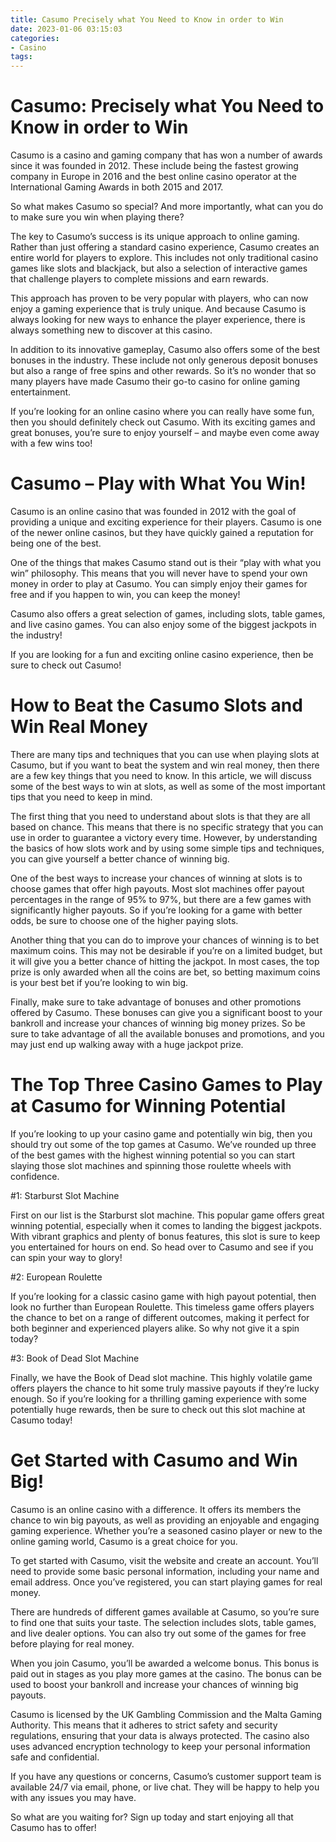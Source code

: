 ```yaml
---
title: Casumo Precisely what You Need to Know in order to Win
date: 2023-01-06 03:15:03
categories:
- Casino
tags:
---
```



#  Casumo: Precisely what You Need to Know in order to Win

Casumo is a casino and gaming company that has won a number of awards since it was founded in 2012. These include being the fastest growing company in Europe in 2016 and the best online casino operator at the International Gaming Awards in both 2015 and 2017.

So what makes Casumo so special? And more importantly, what can you do to make sure you win when playing there?

The key to Casumo’s success is its unique approach to online gaming. Rather than just offering a standard casino experience, Casumo creates an entire world for players to explore. This includes not only traditional casino games like slots and blackjack, but also a selection of interactive games that challenge players to complete missions and earn rewards.

This approach has proven to be very popular with players, who can now enjoy a gaming experience that is truly unique. And because Casumo is always looking for new ways to enhance the player experience, there is always something new to discover at this casino.

In addition to its innovative gameplay, Casumo also offers some of the best bonuses in the industry. These include not only generous deposit bonuses but also a range of free spins and other rewards. So it’s no wonder that so many players have made Casumo their go-to casino for online gaming entertainment.

If you’re looking for an online casino where you can really have some fun, then you should definitely check out Casumo. With its exciting games and great bonuses, you’re sure to enjoy yourself – and maybe even come away with a few wins too!

#  Casumo – Play with What You Win!

Casumo is an online casino that was founded in 2012 with the goal of providing a unique and exciting experience for their players. Casumo is one of the newer online casinos, but they have quickly gained a reputation for being one of the best.

One of the things that makes Casumo stand out is their “play with what you win” philosophy. This means that you will never have to spend your own money in order to play at Casumo. You can simply enjoy their games for free and if you happen to win, you can keep the money!

Casumo also offers a great selection of games, including slots, table games, and live casino games. You can also enjoy some of the biggest jackpots in the industry!

If you are looking for a fun and exciting online casino experience, then be sure to check out Casumo!

#  How to Beat the Casumo Slots and Win Real Money

There are many tips and techniques that you can use when playing slots at Casumo, but if you want to beat the system and win real money, then there are a few key things that you need to know. In this article, we will discuss some of the best ways to win at slots, as well as some of the most important tips that you need to keep in mind.

The first thing that you need to understand about slots is that they are all based on chance. This means that there is no specific strategy that you can use in order to guarantee a victory every time. However, by understanding the basics of how slots work and by using some simple tips and techniques, you can give yourself a better chance of winning big.

One of the best ways to increase your chances of winning at slots is to choose games that offer high payouts. Most slot machines offer payout percentages in the range of 95% to 97%, but there are a few games with significantly higher payouts. So if you’re looking for a game with better odds, be sure to choose one of the higher paying slots.

Another thing that you can do to improve your chances of winning is to bet maximum coins. This may not be desirable if you’re on a limited budget, but it will give you a better chance of hitting the jackpot. In most cases, the top prize is only awarded when all the coins are bet, so betting maximum coins is your best bet if you’re looking to win big.

Finally, make sure to take advantage of bonuses and other promotions offered by Casumo. These bonuses can give you a significant boost to your bankroll and increase your chances of winning big money prizes. So be sure to take advantage of all the available bonuses and promotions, and you may just end up walking away with a huge jackpot prize.

#  The Top Three Casino Games to Play at Casumo for Winning Potential

If you’re looking to up your casino game and potentially win big, then you should try out some of the top games at Casumo. We’ve rounded up three of the best games with the highest winning potential so you can start slaying those slot machines and spinning those roulette wheels with confidence.

#1: Starburst Slot Machine

First on our list is the Starburst slot machine. This popular game offers great winning potential, especially when it comes to landing the biggest jackpots. With vibrant graphics and plenty of bonus features, this slot is sure to keep you entertained for hours on end. So head over to Casumo and see if you can spin your way to glory!

#2: European Roulette

If you’re looking for a classic casino game with high payout potential, then look no further than European Roulette. This timeless game offers players the chance to bet on a range of different outcomes, making it perfect for both beginner and experienced players alike. So why not give it a spin today?

#3: Book of Dead Slot Machine

Finally, we have the Book of Dead slot machine. This highly volatile game offers players the chance to hit some truly massive payouts if they’re lucky enough. So if you’re looking for a thrilling gaming experience with some potentially huge rewards, then be sure to check out this slot machine at Casumo today!

#  Get Started with Casumo and Win Big!

Casumo is an online casino with a difference. It offers its members the chance to win big payouts, as well as providing an enjoyable and engaging gaming experience. Whether you’re a seasoned casino player or new to the online gaming world, Casumo is a great choice for you.

To get started with Casumo, visit the website and create an account. You’ll need to provide some basic personal information, including your name and email address. Once you’ve registered, you can start playing games for real money.

There are hundreds of different games available at Casumo, so you’re sure to find one that suits your taste. The selection includes slots, table games, and live dealer options. You can also try out some of the games for free before playing for real money.

When you join Casumo, you’ll be awarded a welcome bonus. This bonus is paid out in stages as you play more games at the casino. The bonus can be used to boost your bankroll and increase your chances of winning big payouts.

Casumo is licensed by the UK Gambling Commission and the Malta Gaming Authority. This means that it adheres to strict safety and security regulations, ensuring that your data is always protected. The casino also uses advanced encryption technology to keep your personal information safe and confidential.

If you have any questions or concerns, Casumo’s customer support team is available 24/7 via email, phone, or live chat. They will be happy to help you with any issues you may have.

So what are you waiting for? Sign up today and start enjoying all that Casumo has to offer!
